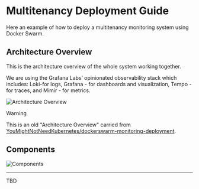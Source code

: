 # Multitenancy Deployment Guide

Here an example of how to deploy a multitenancy monitoring system using Docker Swarm.

## Architecture Overview
This is the architecture overview of the whole system working together.

We are using the Grafana Labs’ opinionated observability stack which includes: Loki-for logs, Grafana - for dashboards and visualization, Tempo - for traces, and Mimir - for metrics.

<picture>
  <source media="(prefers-color-scheme: dark)" srcset="https://github.com/YouMightNotNeedKubernetes/dockerswarm-monitoring-for-scale-guide/assets/4363857/859a1172-db2a-4865-9f0c-ff596aff05c5">
  <source media="(prefers-color-scheme: light)" srcset="https://github.com/YouMightNotNeedKubernetes/dockerswarm-monitoring-for-scale-guide/assets/4363857/41fb45ba-6a3c-4ab5-b549-37dbad9f8e44">
  <img alt="Architecture Overview" src="https://github.com/YouMightNotNeedKubernetes/dockerswarm-monitoring-for-scale-guide/assets/4363857/41fb45ba-6a3c-4ab5-b549-37dbad9f8e44">
</picture>

> [!WARNING]
> This is an old "Architecture Overview" carried from [YouMightNotNeedKubernetes/dockerswarm-monitoring-deployment](https://github.com/YouMightNotNeedKubernetes/dockerswarm-monitoring-deployment).

## Components

<picture>
  <source media="(prefers-color-scheme: dark)" srcset="https://github.com/YouMightNotNeedKubernetes/dockerswarm-monitoring-guide/assets/4363857/688c366c-17d1-4174-bffe-37c8251d0def">
  <source media="(prefers-color-scheme: light)" srcset="https://github.com/YouMightNotNeedKubernetes/dockerswarm-monitoring-guide/assets/4363857/cd461ec4-4a33-42d9-818a-c390266d67f4">
  <img alt="Components" src="https://github.com/YouMightNotNeedKubernetes/dockerswarm-monitoring-guide/assets/4363857/cd461ec4-4a33-42d9-818a-c390266d67f4">
</picture>

---

TBD
